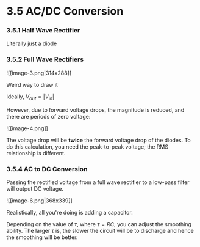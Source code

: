 # 3.5 AC/DC Conversion

### 3.5.1 Half Wave Rectifier

Literally just a diode

### 3.5.2 Full Wave Rectifiers

![[image-3.png|314x288]]

Weird way to draw it

Ideally, $V_{out} = |V_{in}|$ 

However, due to forward voltage drops, the magnitude is reduced, and there are periods of zero voltage:

![[image-4.png]]

The voltage drop will be **twice** the forward voltage drop of the diodes. To do this calculation, you need the peak-to-peak voltage; the RMS relationship is different. 

### 3.5.4 AC to DC Conversion

Passing the rectified voltage from a full wave rectifier to a low-pass filter will output DC voltage. 

![[image-6.png|368x339]]

Realistically, all you're doing is adding a capacitor.

Depending on the value of $\tau$, where $\tau=RC$, you can adjust the smoothing ability. The larger $\tau$ is, the slower the circuit will be to discharge and hence the smoothing will be better.